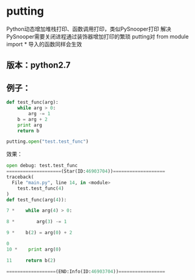 # putting
Python动态增加堆栈打印、函数调用打印，类似PySnooper打印
解决PySnooper需要关闭进程通过装饰器增加打印的繁琐
putting对 from module import * 导入的函数同样会生效



## 版本：python2.7

## 例子：

```python
def test_func(arg):
    while arg > 0:
        arg -= 1
    b = arg + 2
    print arg
    return b
```

```python
putting.open("test.test_func")
```

效果：

```python
open debug: test.test_func
====================(Star(ID:46903704))===================
traceback(
  File "main.py", line 14, in <module>
    test.test_func(4)
)
def test_func(arg(4)):

7 *    while arg(4) > 0:

8 *        arg(3) -= 1

9 *    b(2) = arg(0) + 2

0
10 *    print arg(0)

11     return b(2)

==================(END:Info(ID:46903704))=================
```
